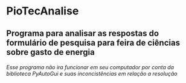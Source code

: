 # PioTecAnalise

## Programa para analisar as respostas do formulário de pesquisa para feira de ciências sobre gasto de energia

###### Esse programa não ira funcionar em seu computador por conta da biblioteca PyAutoGui e suas inconcistências em relação a resolução
